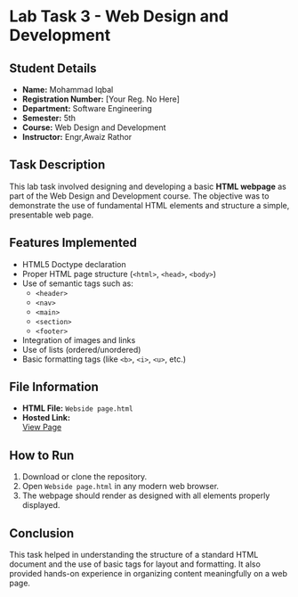 # Lab Task 3 - Web Design and Development

## Student Details

- **Name:** Mohammad Iqbal  
- **Registration Number:** [Your Reg. No Here]  
- **Department:** Software Engineering  
- **Semester:** 5th  
- **Course:** Web Design and Development  
- **Instructor:** Engr,Awaiz Rathor

## Task Description

This lab task involved designing and developing a basic **HTML webpage** as part of the Web Design and Development course. The objective was to demonstrate the use of fundamental HTML elements and structure a simple, presentable web page.

## Features Implemented

- HTML5 Doctype declaration
- Proper HTML page structure (`<html>`, `<head>`, `<body>`)
- Use of semantic tags such as:
  - `<header>`
  - `<nav>`
  - `<main>`
  - `<section>`
  - `<footer>`
- Integration of images and links
- Use of lists (ordered/unordered)
- Basic formatting tags (like `<b>`, `<i>`, `<u>`, etc.)

## File Information

- **HTML File:** `Webside page.html`
- **Hosted Link:**  
  [View Page](https://rawcdn.githack.com/MuhammadIqbal009/Web_Design_and_Development_Course_2022-SE-42/6e520c2217202cc00169980cc24230c2dd2d3af8/Lab_Task_03/Webside%20page.html)

## How to Run

1. Download or clone the repository.
2. Open `Webside page.html` in any modern web browser.
3. The webpage should render as designed with all elements properly displayed.

## Conclusion

This task helped in understanding the structure of a standard HTML document and the use of basic tags for layout and formatting. It also provided hands-on experience in organizing content meaningfully on a web page.

